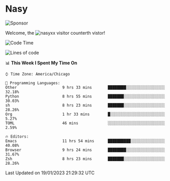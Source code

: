 # Nasy

<!--
<p align="center">
<img height="200" src="https://github-readme-stats.vercel.app/api?username=nasyxx&count_private=true&show_icons=true&theme=dracula&include_all_commits=true"/>
<img height="200" src="https://github-readme-stats.vercel.app/api/top-langs/?username=nasyxx&theme=dracula&hide=html,jupyter+notebook&count_private=true&show_icons=true"/>
</p>

  
----------------
-->

![Sponsor](https://img.shields.io/static/v1.svg?label=Sponsor&message=%E2%9D%A4&logo=GitHub&style=flat&color=pink)
 
Welcome, the ![nasyxx visitor counter](https://count.getloli.com/get/@nasyxx?theme=rule34)th vistor!
 
<!--START_SECTION:waka-->
![Code Time](http://img.shields.io/badge/Code%20Time-3%2C119%20hrs%2030%20mins-blue)

![Lines of code](https://img.shields.io/badge/From%20Hello%20World%20I%27ve%20Written-5%20Million%20lines%20of%20code-blue)

📊 **This Week I Spent My Time On** 

```text
⌚︎ Time Zone: America/Chicago

💬 Programming Languages: 
Other                    9 hrs 33 mins       ████████░░░░░░░░░░░░░░░░░   32.18% 
Python                   8 hrs 55 mins       ███████░░░░░░░░░░░░░░░░░░   30.03% 
sh                       8 hrs 23 mins       ███████░░░░░░░░░░░░░░░░░░   28.26% 
Org                      1 hr 33 mins        █░░░░░░░░░░░░░░░░░░░░░░░░   5.27% 
TOML                     46 mins             ░░░░░░░░░░░░░░░░░░░░░░░░░   2.59%

🔥 Editors: 
Emacs                    11 hrs 54 mins      ██████████░░░░░░░░░░░░░░░   40.08% 
Browser                  9 hrs 24 mins       ████████░░░░░░░░░░░░░░░░░   31.67% 
Zsh                      8 hrs 23 mins       ███████░░░░░░░░░░░░░░░░░░   28.26%

```


 Last Updated on 19/01/2023 21:29:32 UTC
<!--END_SECTION:waka-->

<!-- ![visitors](https://visitor-badge.laobi.icu/badge?page_id=nasyxx.nasyxx) -->
